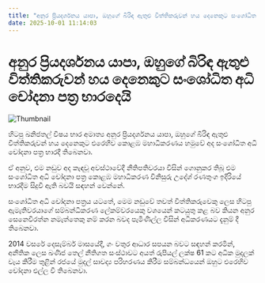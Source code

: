```yaml
---
title: "අනුර ප්‍රියදර්ශනය යාපා, ඔහුගේ බිරිඳ ඇතුළු විත්තිකරුවන් හය දෙනෙකුට සංශෝධිත අධි චෝදනා පත්‍ර භාරදෙයි"
date: 2025-10-01 11:14:03
---
```


# අනුර ප්‍රියදර්ශනය යාපා, ඔහුගේ බිරිඳ ඇතුළු විත්තිකරුවන් හය දෙනෙකුට සංශෝධිත අධි චෝදනා පත්‍ර භාරදෙයි

![Thumbnail](https://helakuru.sgp1.cdn.digitaloceanspaces.com/esana/images/lib/anura-priyadarshana.jpg)

හිටපු ඛනිජතල් විෂය භාර අමාත්‍ය අනුර ප්‍රියදර්ශනය යාපා, ඔහුගේ බිරිඳ ඇතුළු විත්තිකරුවන් හය දෙනෙකුට එරෙහිව කොළඹ මහාධිකරණය හමුවේ අද සංශෝධිත අධි චෝදනා පත්‍ර භාරදී තිබෙනවා.

ඒ අනුව, එම නඩුව අද කැඳවූ අවස්ථාවේදී නීතිපතිවරයා විසින් ගොනුකර තිබූ එම සංශෝධිත අධි චෝදනා පත්‍ර කොළඹ මහාධිකරණ විනිසුරු උදේශ් රණතුංග ඉදිරියේ භාරදීම සිදුවී ඇති බවයි සඳහන් වෙන්නේ.

සංශෝධිත අධි චෝදනා පත්‍රය යටතේ, මෙම නඩුවේ තවත් විත්තිකරුවෙකු ලෙස හිටපු ඇමැතිවරයාගේ සම්බන්ධීකරණ ලේකම්වරයෙකු වශයෙන් කටයුතු කළ බව කියන අනුර සෙනෙවිරත්න නමැත්තෙකු නම් කරන බවද පැමිණිල්ල විසින් අධිකරණයට දැනුම් දී තිබෙනවා.

2014 වසරේ දෙසැම්බර් මාසයේදී, ගං වතුර ආධාර සපයන බවට සඳහන් කරමින්, අනීතික ලෙස ඛණිජ තෙල් නීතිගත සංස්ථාවට අයත් රුපියල් ලක්ෂ 61 කට අධික මුදලක් වැය කිරීම තුළින් රජයේ මුදල් සාවද්‍ය පරිහරණය කිරීම සම්බන්ධයෙන් ඔහුට එරෙහිව‍ චෝදනා එල්ල වී තිබෙනවා.

